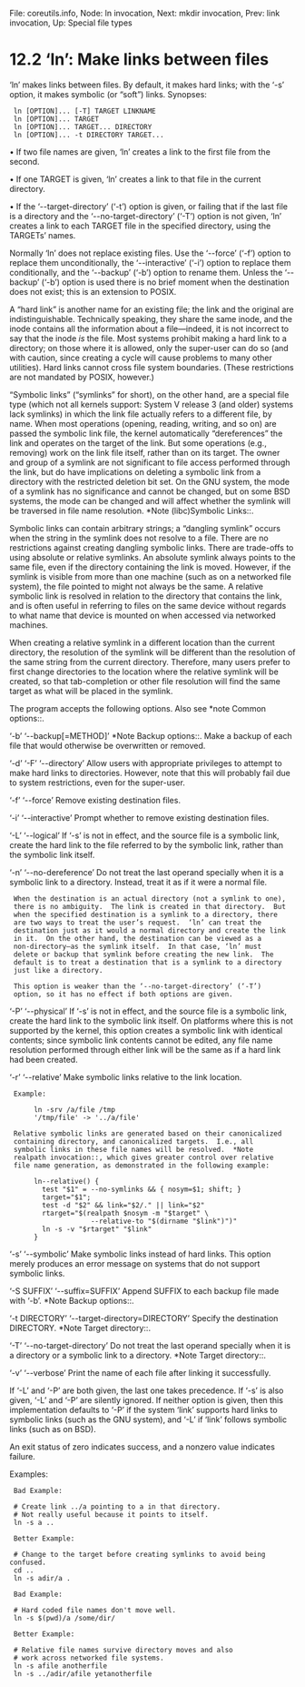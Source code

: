 File: coreutils.info,  Node: ln invocation,  Next: mkdir invocation,  Prev: link invocation,  Up: Special file types

12.2 ‘ln’: Make links between files
===================================

‘ln’ makes links between files.  By default, it makes hard links; with
the ‘-s’ option, it makes symbolic (or “soft”) links.  Synopses:

     ln [OPTION]... [-T] TARGET LINKNAME
     ln [OPTION]... TARGET
     ln [OPTION]... TARGET... DIRECTORY
     ln [OPTION]... -t DIRECTORY TARGET...

   • If two file names are given, ‘ln’ creates a link to the first file
     from the second.

   • If one TARGET is given, ‘ln’ creates a link to that file in the
     current directory.

   • If the ‘--target-directory’ (‘-t’) option is given, or failing that
     if the last file is a directory and the ‘--no-target-directory’
     (‘-T’) option is not given, ‘ln’ creates a link to each TARGET file
     in the specified directory, using the TARGETs’ names.

   Normally ‘ln’ does not replace existing files.  Use the ‘--force’
(‘-f’) option to replace them unconditionally, the ‘--interactive’
(‘-i’) option to replace them conditionally, and the ‘--backup’ (‘-b’)
option to rename them.  Unless the ‘--backup’ (‘-b’) option is used
there is no brief moment when the destination does not exist; this is an
extension to POSIX.

   A “hard link” is another name for an existing file; the link and the
original are indistinguishable.  Technically speaking, they share the
same inode, and the inode contains all the information about a
file—indeed, it is not incorrect to say that the inode _is_ the file.
Most systems prohibit making a hard link to a directory; on those where
it is allowed, only the super-user can do so (and with caution, since
creating a cycle will cause problems to many other utilities).  Hard
links cannot cross file system boundaries.  (These restrictions are not
mandated by POSIX, however.)

   “Symbolic links” (“symlinks” for short), on the other hand, are a
special file type (which not all kernels support: System V release 3
(and older) systems lack symlinks) in which the link file actually
refers to a different file, by name.  When most operations (opening,
reading, writing, and so on) are passed the symbolic link file, the
kernel automatically “dereferences” the link and operates on the target
of the link.  But some operations (e.g., removing) work on the link file
itself, rather than on its target.  The owner and group of a symlink are
not significant to file access performed through the link, but do have
implications on deleting a symbolic link from a directory with the
restricted deletion bit set.  On the GNU system, the mode of a symlink
has no significance and cannot be changed, but on some BSD systems, the
mode can be changed and will affect whether the symlink will be
traversed in file name resolution.  *Note (libc)Symbolic Links::.

   Symbolic links can contain arbitrary strings; a “dangling symlink”
occurs when the string in the symlink does not resolve to a file.  There
are no restrictions against creating dangling symbolic links.  There are
trade-offs to using absolute or relative symlinks.  An absolute symlink
always points to the same file, even if the directory containing the
link is moved.  However, if the symlink is visible from more than one
machine (such as on a networked file system), the file pointed to might
not always be the same.  A relative symbolic link is resolved in
relation to the directory that contains the link, and is often useful in
referring to files on the same device without regards to what name that
device is mounted on when accessed via networked machines.

   When creating a relative symlink in a different location than the
current directory, the resolution of the symlink will be different than
the resolution of the same string from the current directory.
Therefore, many users prefer to first change directories to the location
where the relative symlink will be created, so that tab-completion or
other file resolution will find the same target as what will be placed
in the symlink.

   The program accepts the following options.  Also see *note Common
options::.

‘-b’
‘--backup[=METHOD]’
     *Note Backup options::.  Make a backup of each file that would
     otherwise be overwritten or removed.

‘-d’
‘-F’
‘--directory’
     Allow users with appropriate privileges to attempt to make hard
     links to directories.  However, note that this will probably fail
     due to system restrictions, even for the super-user.

‘-f’
‘--force’
     Remove existing destination files.

‘-i’
‘--interactive’
     Prompt whether to remove existing destination files.

‘-L’
‘--logical’
     If ‘-s’ is not in effect, and the source file is a symbolic link,
     create the hard link to the file referred to by the symbolic link,
     rather than the symbolic link itself.

‘-n’
‘--no-dereference’
     Do not treat the last operand specially when it is a symbolic link
     to a directory.  Instead, treat it as if it were a normal file.

     When the destination is an actual directory (not a symlink to one),
     there is no ambiguity.  The link is created in that directory.  But
     when the specified destination is a symlink to a directory, there
     are two ways to treat the user’s request.  ‘ln’ can treat the
     destination just as it would a normal directory and create the link
     in it.  On the other hand, the destination can be viewed as a
     non-directory—as the symlink itself.  In that case, ‘ln’ must
     delete or backup that symlink before creating the new link.  The
     default is to treat a destination that is a symlink to a directory
     just like a directory.

     This option is weaker than the ‘--no-target-directory’ (‘-T’)
     option, so it has no effect if both options are given.

‘-P’
‘--physical’
     If ‘-s’ is not in effect, and the source file is a symbolic link,
     create the hard link to the symbolic link itself.  On platforms
     where this is not supported by the kernel, this option creates a
     symbolic link with identical contents; since symbolic link contents
     cannot be edited, any file name resolution performed through either
     link will be the same as if a hard link had been created.

‘-r’
‘--relative’
     Make symbolic links relative to the link location.

     Example:

          ln -srv /a/file /tmp
          '/tmp/file' -> '../a/file'

     Relative symbolic links are generated based on their canonicalized
     containing directory, and canonicalized targets.  I.e., all
     symbolic links in these file names will be resolved.  *Note
     realpath invocation::, which gives greater control over relative
     file name generation, as demonstrated in the following example:

          ln--relative() {
            test "$1" = --no-symlinks && { nosym=$1; shift; }
            target="$1";
            test -d "$2" && link="$2/." || link="$2"
            rtarget="$(realpath $nosym -m "$target" \
                        --relative-to "$(dirname "$link")")"
            ln -s -v "$rtarget" "$link"
          }

‘-s’
‘--symbolic’
     Make symbolic links instead of hard links.  This option merely
     produces an error message on systems that do not support symbolic
     links.

‘-S SUFFIX’
‘--suffix=SUFFIX’
     Append SUFFIX to each backup file made with ‘-b’.  *Note Backup
     options::.

‘-t DIRECTORY’
‘--target-directory=DIRECTORY’
     Specify the destination DIRECTORY.  *Note Target directory::.

‘-T’
‘--no-target-directory’
     Do not treat the last operand specially when it is a directory or a
     symbolic link to a directory.  *Note Target directory::.

‘-v’
‘--verbose’
     Print the name of each file after linking it successfully.

   If ‘-L’ and ‘-P’ are both given, the last one takes precedence.  If
‘-s’ is also given, ‘-L’ and ‘-P’ are silently ignored.  If neither
option is given, then this implementation defaults to ‘-P’ if the system
‘link’ supports hard links to symbolic links (such as the GNU system),
and ‘-L’ if ‘link’ follows symbolic links (such as on BSD).

   An exit status of zero indicates success, and a nonzero value
indicates failure.

   Examples:

     Bad Example:

     # Create link ../a pointing to a in that directory.
     # Not really useful because it points to itself.
     ln -s a ..

     Better Example:

     # Change to the target before creating symlinks to avoid being confused.
     cd ..
     ln -s adir/a .

     Bad Example:

     # Hard coded file names don't move well.
     ln -s $(pwd)/a /some/dir/

     Better Example:

     # Relative file names survive directory moves and also
     # work across networked file systems.
     ln -s afile anotherfile
     ln -s ../adir/afile yetanotherfile

